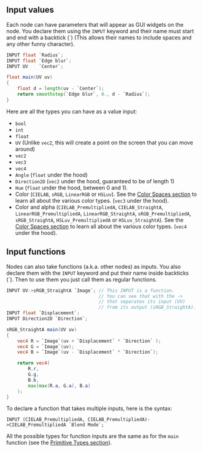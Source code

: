 
## Input values

Each node can have parameters that will appear as GUI widgets on the node. You declare them using the `INPUT` keyword and their name must start and end with a backtick (`) (This allows their names to include spaces and any other funny character).

```glsl title="Circle (Mask)"
INPUT float `Radius`;
INPUT float `Edge blur`;
INPUT UV    `Center`;

float main(UV uv)
{
    float d = length(uv - `Center`);
    return smoothstep(`Edge blur`, 0., d - `Radius`);
}
```

Here are all the types you can have as a value input:
- `bool`
- `int`
- `float`
- `UV` (Unlike `vec2`, this will create a point on the screen that you can move around)
- `vec2`
- `vec3`
- `vec4`
- `Angle` (`float` under the hood)
- `Direction2D` (`vec2` under the hood, guaranteed to be of length 1)
- `Hue` (`float` under the hood, between 0 and 1).
- Color (`CIELAB`, `sRGB`, `LinearRGB` or `HSLuv`). See the [Color Spaces section](40-Color%20Spaces.md) to learn all about the various color types. (`vec3` under the hood).
- Color and alpha (`CIELAB_PremultipliedA`, `CIELAB_StraightA`, `LinearRGB_PremultipliedA`, `LinearRGB_StraightA`, `sRGB_PremultipliedA`, `sRGB_StraightA`, `HSLuv_PremultipliedA` or `HSLuv_StraightA`). See the [Color Spaces section](40-Color%20Spaces.md) to learn all about the various color types. (`vec4` under the hood).

## Input functions

Nodes can also take functions (a.k.a. other nodes) as inputs. You also declare them with the `INPUT` keyword and put their name inside backticks (`). Then to use them you just call them as regular functions.

```glsl title="RGB Split"
INPUT UV->sRGB_StraightA `Image`; // This INPUT is a function.
                                  // You can see that with the ->
                                  // that separates its input (UV)
                                  // from its output (sRGB_StraightA).
INPUT float `Displacement`;
INPUT Direction2D `Direction`;

sRGB_StraightA main(UV uv)
{
    vec4 R = `Image`(uv + `Displacement` * `Direction` );
    vec4 G = `Image`(uv);
    vec4 B = `Image`(uv - `Displacement` * `Direction`);

    return vec4(
        R.r,
        G.g,
        B.b,
        max(max(R.a, G.a), B.a)
    );
}
```

To declare a function that takes multiple inputs, here is the syntax:
```
INPUT (CIELAB_PremultipliedA, CIELAB_PremultipliedA)->CIELAB_PremultipliedA `Blend Mode`;
```

All the possible types for function inputs are the same as for the `main` function (see the [Primitive Types section](10-Primitive%20types.md)).
